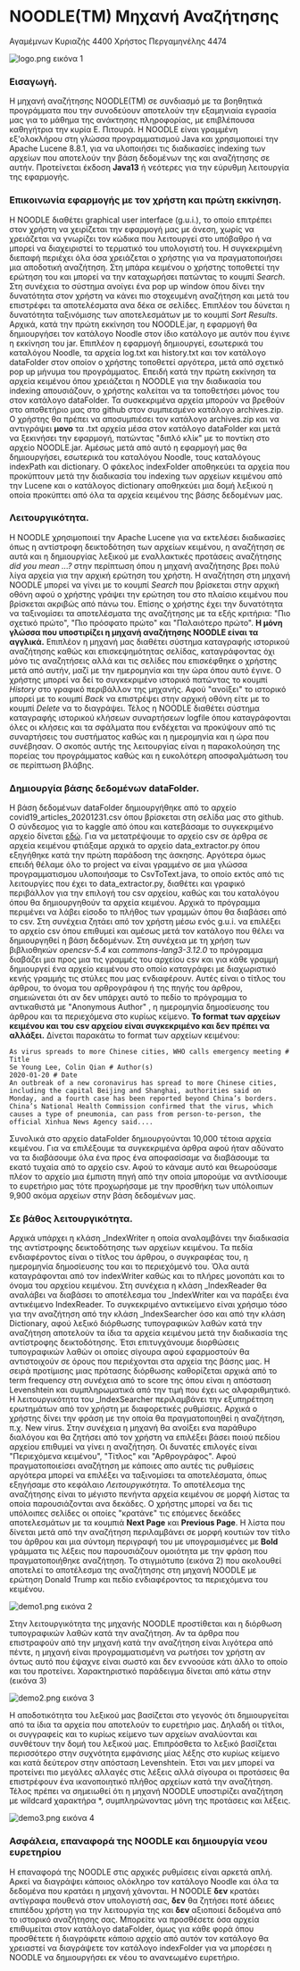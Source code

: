 # NOODLE(TM) Μηχανή Αναζήτησης
Αγαμέμνων Κυριαζής      4400
Χρήστος Περγαμηνέλης    4474

![logo.png](https://www.dropbox.com/s/it9txf431ui1oj8/logo.png?dl=0&raw=1)
εικόνα 1

### Εισαγωγή.
Η μηχανή αναζήτησης NOODLE(TM) σε συνδιασμό με τα βοηθητικά προγράμματα που την συνοδεύουν αποτελούν
την εξαμηνιαία εγρασία μας για το μάθημα της ανάκτησης πληροφορίας, με επιβλέπουσα καθηγήτρια την κυρία Ε. Πιτουρά.
Η NOODLE είναι γραμμένη εξ'ολοκλήρου στη γλώσσα προγραμματισμού Java και χρησιμοποιεί την Apache Lucene 8.8.1,
για να υλοποιήσει τις διαδικασίες indexing των αρχείων που αποτελούν την βάση δεδομένων της και αναζήτησης σε αυτήν. 
Προτείνεται έκδοση **Java13** ή νεότερες για την εύρυθμη λειτουργία της εφαρμογής.

### Επικοινωνία εφαρμογής με τον χρήστη και πρώτη εκκίνηση.
Η NOODLE διαθέτει graphical user interface (g.u.i.), το οποίο επιτρέπει στον χρήστη να χειρίζεται την εφαρμογή μας με άνεση,
χωρίς να χρειάζεται να γνωρίζει τον κώδικα που λειτουργεί στο υπόβαθρο ή να μπορεί να διαχειριστεί το τερματικό
του υπολογιστή του. Η συγκεκριμένη διεπαφή περιέχει όλα όσα χρειάζεται ο χρήστης για να πραγματοποιήσει μια αποδοτική αναζήτηση. Στη μπάρα κειμένου ο χρήστης τοποθετεί την ερώτηση του και μπορεί να την καταχωρήσει πατώντας το κουμπί *Search*.
Στη συνέχεια το σύστημα ανοίγει ένα pop up window όπου δίνει την δυνατότητα στον χρήστη να κάνει πιο στοχευμένη αναζήτηση και μετά του επιστρέφει τα αποτελέσματα ανα δέκα σε σελίδες. Επιπλέον του δύνεται η δυνατότητα ταξινόμισης των αποτελεσμάτων με το κουμπί *Sort Results*. Αρχικά, κατά την πρώτη εκκίνηση του NOODLE.jar, η εφαρμογή θα δημιουργήσει τον κατάλογο Noodle στον ίδιο κατάλογο με αυτόν που έγινε η εκκίνηση του jar. Επιπλέον η εφαρμογή δημιουργεί, εσωτερικά του καταλόγου Noodle, τα αρχεία log.txt και history.txt και τον κατάλογο dataFolder στον οποίον ο χρήστης τοποθετεί αργότερα, μετά από σχετικό pop up μήνυμα του προγράμματος.
Επειδή κατά την πρώτη εκκίνηση τα αρχεία κειμένου όπου χρειάζεται η NOODLE για την διαδικασία του indexing απουσιάζουν,
ο χρήστης καλείται να τα τοποθετήσει μόνος του στον κατάλογο dataFolder. Τα συσκεκριμένα αρχεία μπορούν να βρεθούν
στο αποθετήριο μας στο github στον συμπιεσμένο κατάλογο archives.zip. Ο χρήστης θα πρέπει να αποσυμπιέσει τον κατάλογο
archives.zip και να αντιγράψει **μονο** τα .txt αρχεία μέσα στον κατάλογο dataFolder και μετά να ξεκινήσει την εφαρμογή,
πατώντας "διπλό κλίκ" με το ποντίκη στο αρχείο NOODLE.jar. Αμέσως μετά από αυτό η εφαρμογή μας θα δημιουργήσει, εσωτερικά
του καταλόγου Noodle, τους καταλόγους indexPath και dictionary. Ο φάκελος indexFolder αποθηκεύει τα αρχεία που προκύπτουν
μετά την διαδικασία του indexing των αρχείων κειμένου από την Lucene και ο κατάλογος dictionary αποθηκεύει μια δομή λεξικού
η οποία προκύπτει από όλα τα αρχεία κειμένου της βάσης δεδομένων μας.

### Λειτουργικότητα.
Η NOODLE χρησιμοποιεί την Apache Lucene για να εκτελέσει διαδικασίες όπως η αντίστροφη δεικτοδότηση των αρχείων κειμένου,
η αναζήτηση σε αυτά και η δημιουργίας λεξικού με εναλλακτικές προτάσεις αναζήτησης *did you mean ...?* στην περίπτωση όπου 
η μηχανή αναζήτησης βρει πολύ λίγα αρχεία για την αρχική ερώτηση του χρήστη.
Η αναζήτηση στη μηχανή NOODLE μπορεί να γίνει με το κουμπί *Search* που βρίσκεται στην αρχική οθόνη αφού ο χρήστης
γράψει την ερώτηση του στο πλαίσιο κειμένου που βρίσκεται ακριβώς από πάνω του. Επίσης ο χρήστης έχει την δυνατότητα να ταξινομίσει τα αποτελέσματα της αναζήτησης με τα εξής κριτήρια: "Πιο σχετικό πρώτο", "Πιο πρόσφατο πρώτο" και "Παλαιότερο πρώτο".
**Η μόνη γλώσσα που υποστιρίζει η μηχανή αναζήτησης NOODLE είναι τα αγγλικά.**
Επιπλέον η μηχανή μας διαθέτει σύστημα καταγραφής ιστορικού αναζήτησης καθώς και επισκεψημότητας σελίδας, καταγράφοντας
όχι μόνο τις αναζητήσεις αλλά και τις σελίδες που επισκέφθηκε ο χρήστης μετά από αυτήν, μαζί με την ημερομηνία
και την ώρα όπου αυτό έγινε. Ο χρήστης μπορεί να δεί το συγκεκριμένο ιστορικό πατώντας το κουμπί *History* στο γραφικό
περιβάλλον της μηχανής. Αφού "ανοίξει" το ιστορικό μπορεί με το κουμπί *Back* να επιστρέψει στην αρχική οθόνη είτε με το
κουμπί *Delete* να το διαγράψει.
Τέλος η NOODLE διαθέτει σύστημα καταγραφής ιστορικού κλήσεων συναρτήσεων logfile όπου καταγράφονται όλες οι κλήσεις 
και τα σφάλματα που ενδέχεται να προκύψουν από τις συναρτήσεις του συστήματος καθώς και η ημερομηνία και η ώρα που συνέβησαν.
Ο σκοπός αυτής της λειτουργίας είναι η παρακολούηση της πορείας του προγράμματος καθώς και η ευκολότερη αποσφαλμάτωση του
σε περίπτωση βλάβης.

### Δημιουργία βάσης δεδομένων dataFolder.
Η βάση δεδομένων dataFolder δημιουργήθηκε από το αρχείο covid19_articles_20201231.csv όπου βρίσκεται στη σελίδα
μας στο github. Ο σύνδεσμος για το kaggle από όπου και κατεβάσαμε το συγκεκριμένο αρχείο δίνεται [εδώ](https://www.kaggle.com/jannalipenkova/covid19-public-media-dataset).
Για να μετατρέψουμε το αρχείο csv σε άρθρα σε αρχεία κειμένου φτιάξαμε αρχικά το αρχείο data_extractor.py όπου εξηγήθηκε
κατά την πρώτη παράδοση της άσκησης. Αργότερα όμως επειδή θέλαμε όλο το project να είναι γραμμένο σε μια γλώσσα
προγραμματισμου υλοποιήσαμε το CsvToText.java, το οποίο εκτός από τις λειτουργίες που έχει το data_extractor.py, διαθέτει
και γραφικό περιβάλλον για την επιλογή του csv αρχείου, καθώς και του καταλόγου όπου θα δημιουργηθούν τα αρχεία κειμένου.
Αρχικά το πρόγραμμα περιμένει να λάβει είσοδο το πλήθος των γραμμών όπου θα διαβάσει από το csv. Στη συνέχεια ζητάει από τον χρήστη μέσω ενός g.u.i. να επιλέξει το αρχείο csv όπου επιθυμεί και αμέσως μετά τον κατάλογο που θέλει να δημιουργηθεί η βάση δεδομένων. Στη συνέχεια με τη χρήση των βιβλιοθηκών *opencsv-5.4* και *commons-lang3-3.12.0* το πρόγραμμα διαβάζει μια προς μια τις γραμμές του αρχείου csv και για κάθε γραμμή δημιουργεί ένα αρχείο κειμένου στο οποίο καταγράφει με διαχωριστικό κενής γραμμής τις στύλες που μας ενδιαφέρουν. Αυτές είναι ο τίτλος του άρθρου, το όνομα του αρθρογράφου ή της πηγής του άρθρου, σημειώνεται ότι αν δεν υπάρχει αυτό το πεδίο το πρόγραμμα το αντικαθιστά με "Anonymous Author" , η ημερομηνία δημοσίευσης του άρθρου και τα περιεχόμενα στο κυρίως κείμενο.
**Το format των αρχείων κειμένου και του csv αρχείου είναι συγκεκριμένο και δεν πρέπει να αλλάξει.**
Δίνεται παρακάτω το format των αρχείων κειμένου:
~~~
As virus spreads to more Chinese cities, WHO calls emergency meeting # Title
Se Young Lee, Colin Qian # Author(s)
2020-01-20 # Date
An outbreak of a new coronavirus has spread to more Chinese cities, including the capital Beijing and Shanghai, authorities said on Monday, and a fourth case has been reported beyond China’s borders. China’s National Health Commission confirmed that the virus, which causes a type of pneumonia, can pass from person-to-person, the official Xinhua News Agency said....
~~~
Συνολικά στο αρχείο dataFolder δημιουργούνται 10,000 τέτοια αρχεία κειμένου.
Για να επιλέξουμε τα συγκεκριμένα άρθρα αφού ήταν αδύνατο να τα διαβάσουμε όλα ένα προς ένα αποφασίσαμε να διαβάσουμε τα εκατό τυχαία από το αρχείο csv. Αφού το κάναμε αυτό και θεωρούσαμε πλέον το αρχείο μια έμπιστη πηγή από την οποία μπορούμε να αντλίσουμε το ευρετήριο μας τότε προχωρήσαμε με την προσθήκη των υπόλοιπων 9,900 ακόμα αρχείων στην βάση δεδομένων μας.
### Σε βάθος λειτουργικότητα.
Αρχικά υπάρχει η κλάση _IndexWriter η οποία αναλαμβάνει την διαδικασία της αντίστροφης δεικτοδότησης των αρχείων κειμένου.
Τα πεδία ενδιαφέροντος είναι ο τίτλος του άρθρου, ο συγκραφέας του, η ημερομηνία δημοσίευσης του και το περιεχόμενό του.
Όλα αυτά καταγράφονται από τον indexWriter καθώς και το πλήρες μονοπάτι και το όνομα του αρχείου κειμένου.
Στη συνέχεια η κλάση _IndexReader θα αναλάβει να διαβάσει το αποτέλεσμα του _IndexWriter και να παράξει ένα αντικέιμενο IndexReader. Το συγκεκριμένο αντικείμενο είναι χρήσιμο τόσο για την αναζήτηση από την κλάση _IndexSearcher όσο και από την κλάση Dictionary, αφού λεξικό διόρθωσης τυπογραφικών λαθών κατά την αναζήτηση αποτελούν τα ίδια τα αρχεία κειμένου μετά την διαδικασία της αντίστροφης δεικτοδότησης. Έτσι επιτυγχάνουμε διορθώσεις τυπογραφικών λαθών οι οποίες σίγουρα αφού εφαρμοστούν θα αντιστοιχούν σε όρους που περιέχονται στα αρχεία της βάσης μας. Η σειρά προτίμισης μιας πρότασης διόρθωσης καθορίζεται αρχικά από το term frequency στη συνέχεια από το score της όπου είναι η απόσταση Levenshtein και συμπληρωματικά από την τιμή που έχει ως αλφαριθμητικό.
Η λειτουργικότητα του _IndexSearcher περιλαμβάνει την εξυπηρέτηση ερωτημάτων από τον χρήστη με διαφορετικές ρυθμίσεις. Αρχικά ο χρήστης δίνει την φράση με την οποία θα πραγματοποιηθεί η αναζήτηση, π.χ. New virus. Στην συνέχεια η μηχανή θα ανοίξει ενα παράθυρο διαλόγου και θα ζητήσει από τον χρήστη να επιλέξει βάσει ποιού πεδίου αρχείου επιθυμεί να γίνει η αναζήτηση. Οι δυνατές επιλογές είναι "Περιεχόμενα κειμένου", "Τίτλος" και "Αρθρογράφος". Αφού πραγματοποιείσει αναζήτηση με κάποιες απο αυτές τις ρυθμίσεις αργότερα μπορεί να επιλέξει να ταξινομίσει τα αποτελέσματα, όπως εξηγήσαμε στο κεφάλαιο *Λειτουργικότητα*. Το αποτέλεσμα της αναζήτησης είναι το μέγιστο πενήντα αρχεία κειμένου σε μορφή λίστας τα οποία παρουσιάζονται ανα δεκάδες. Ο χρήστης μπορεί να δει τις υπόλοιπες σελίδες οι οποίες "κρατάνε" τις επόμενες δεκάδες αποτελεσμάτων με τα κουμπιά **Next Page** και **Previous Page**. Η λίστα που δίνεται μετά από την αναζήτηση περιλαμβάνει σε μορφή κουτιών τον τίτλο του άρθρου και μια σύντομη περιγραφή του με υπογραμισμένες με **Bold** γράμματα τις λέξεις που παρουσιάζουν ομοιότητα με την φράση που πραγματοποιήθηκε αναζήτηση.
Το στιγμιότυπο (εικόνα 2) που ακολουθεί αποτελεί το αποτέλεσμα της αναζήτησης στη μηχανή NOODLE με ερώτηση Donald Trump και πεδίο ενδιαφέροντος τα περιεχόμενα του κειμένου.

![demo1.png](https://www.dropbox.com/s/8hozkfam97zeyun/demo1.png?dl=0&raw=1)
εικόνα 2

Στην λειτουργικότητα της μηχανής NOODLE προστίθεται και η διόρθωση τυπογραφικών λαθών κατά την αναζήτηση. Αν τα άρθρα που επιστραφούν από την μηχανή κατά την αναζήτηση είναι λιγότερα από πέντε, η μηχανή είναι προγραμματισμένη να ρωτήσει τον χρήστη αν όντως αυτό που έψαχνε είναι σωστό και δεν εννοούσε κάτι άλλο το οποίο και του προτείνει. Χαρακτηριστικό παράδειγμα δίνεται από κάτω στην (εικόνα 3)

![demo2.png](https://www.dropbox.com/s/0dbcyocniyb8uqj/demo2.png?dl=0&raw=1)
εικόνα 3

Η αποδοτικότητα του λεξικού μας βασίζεται στο γεγονός ότι δημιουργείται από τα ίδια τα αρχεία που αποτελούν το ευρετήριο μας. Δηλαδή οι τίτλοι, οι συγγραφείς και το κυρίως κείμενο των αρχείων αναλύονται και συνθέτουν την δομή του λεξικού μας. Επιπρόσθετα το λεξικό βασίζεται περισσότερο στην συχνότητα εμφάνισης μίας λέξης στο κυρίως κείμενο και κατά δεύτερον στην απόσταση Levenshtein. Έτσι ναι μεν μπορεί να προτείνει πιο μεγάλες αλλαγές στις λέξεις αλλά σίγουρα οι προτάσεις θα επιστρέφουν ένα ικανοποιητικό πλήθος αρχείων κατά την αναζήτηση.
Τέλος πρέπει να σημειωθεί ότι η μηχανή NOODLE υποστιρίζει αναζήτηση με wildcard χαρακτήρα *, συμπληρώνοντας μόνη της προτάσεις και λέξεις.

![demo3.png](https://www.dropbox.com/s/rz050jy7tgz6t2e/demo3.png?dl=0&raw=1)
εικόνα 4

### Ασφάλεια, επαναφορά της NOODLE και δημιουργία νεου ευρετηρίου
Η επαναφορά της NOODLE στις αρχικές ρυθμίσεις είναι αρκετά απλή. Αρκεί να διαγράψει κάποιος ολόκληρο τον κατάλογο Noodle και όλα τα δεδομένα που κρατάει η μηχανή χάνονται. Η NOODLE **δεν** κρατάει αντίγραφα πουθενά στον υπολογιστή σας, **δεν** θα ζητήσει ποτέ άδειες επιπέδου χρήστη για την λειτουργία της και **δεν** αξιοποιεί δεδομένα από το ιστορικό αναζήτησης σας.
Μπορείτε να προσθέσετε όσα αρχεία επιθυμείται στον κατάλογο dataFolder, όμως για κάθε φορά όπου προσθέτετε ή διαγράφετε κάποιο αρχείο από αυτόν τον κατάλογο θα χρειαστεί να διαγράψετε τον κατάλογο indexFolder για να μπορέσει η NOODLE να δημιουργήσει εκ νέου το ανανεωμένο ευρετήριο.